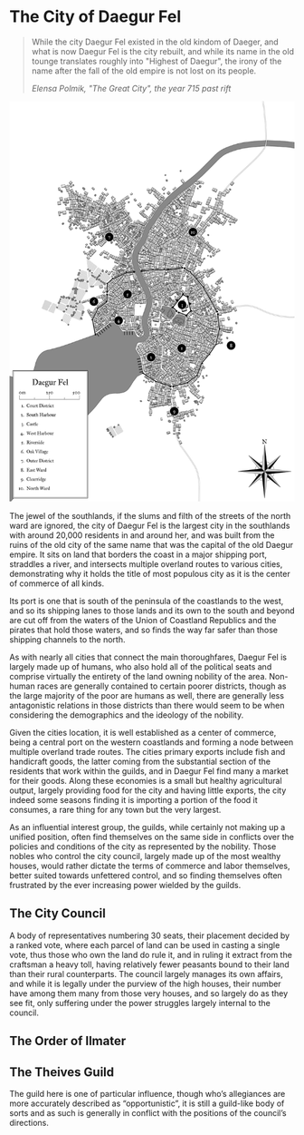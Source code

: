 # The City of Daegur Fel

> While the city Daegur Fel existed in the old kindom of Daeger, and what is now Daegur Fel is the city rebuilt, and while its name in the old tounge translates roughly into "Highest of Daegur", the irony of the name after the fall of the old empire is not lost on its people.
>
> _Elensa Polmik, "The Great City", the year 715 past rift_

![daegur fel](daegur-fel.jpg "Daegur Fel")

The jewel of the southlands, if the slums and filth of the streets of the north ward are ignored, the city of Daegur Fel is the largest city in the southlands with around 20,000 residents in and around her, and was built from the ruins of the old city of the same name that was the capital of the old Daegur empire. It sits on land that borders the coast in a major shipping port, straddles a river, and intersects multiple overland routes to various cities, demonstrating why it holds the title of most populous city as it is the center of commerce of all kinds.

Its port is one that is south of the peninsula of the coastlands to the west, and so its shipping lanes to those lands and its own to the south and beyond are cut off from the waters of the Union of Coastland Republics and the pirates that hold those waters, and so finds the way far safer than those shipping channels to the north.

As with nearly all cities that connect the main thoroughfares, Daegur Fel is largely made up of humans, who also hold all of the political seats and comprise virtually the entirety of the land owning nobility of the area. Non-human races are generally contained to certain poorer districts, though as the large majority of the poor are humans as well, there are generally less antagonistic relations in those districts than there would seem to be when considering the demographics and the ideology of the nobility.

Given the cities location, it is well established as a center of commerce, being a central port on the western coastlands and forming a node between multiple overland trade routes. The cities primary exports include fish and handicraft goods, the latter coming from the substantial section of the residents that work within the guilds, and in Daegur Fel find many a market for their goods. Along these economies is a small but healthy agricultural output, largely providing food for the city and having little exports, the city indeed some seasons finding it is importing a portion of the food it consumes, a rare thing for any town but the very largest.

As an influential interest group, the guilds, while certainly not making up a unified position, often find themselves on the same side in conflicts over the policies and conditions of the city as represented by the nobility.  Those nobles who control the city council, largely made up of the most wealthy houses, would rather dictate the terms of commerce and labor themselves, better suited towards unfettered control, and so finding themselves often frustrated by the ever increasing power wielded by the guilds.

## The City Council
A body of representatives numbering 30 seats, their placement decided by a ranked vote, where each parcel of land can be used in casting a single vote, thus those who own the land do rule it, and in ruling it extract from the craftsman a heavy toll, having relatively fewer peasants bound to their land than their rural counterparts. The council largely manages its own affairs, and while it is legally under the purview of the high houses, their number have among them many from those very houses, and so largely do as they see fit, only suffering under the power struggles largely internal to the council. 

## The Order of Ilmater


## The Theives Guild
The guild here is one of particular influence, though who’s allegiances are more accurately described as “opportunistic”, it is still a guild-like body of sorts and as such is generally in conflict with the positions of the council’s directions.